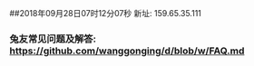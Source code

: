 ##2018年09月28日07时12分07秒 新址: 159.65.35.111
### 兔友常见问题及解答: https://github.com/wanggonging/d/blob/w/FAQ.md
